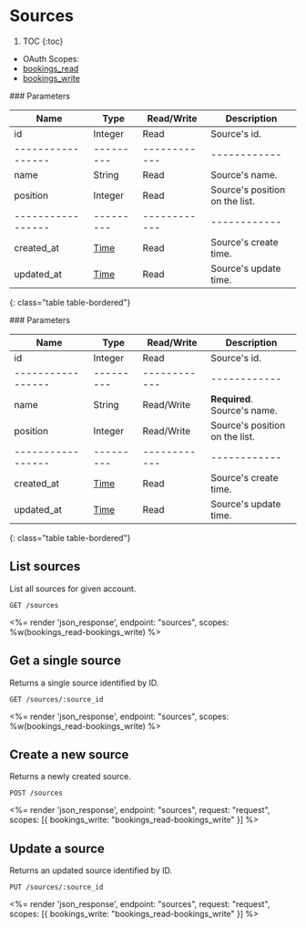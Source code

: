 # Sources

1. TOC
{:toc}

<ul class="nav nav-pills pull-right" role="tablist">
  <li class="disabled"><a>OAuth Scopes:</a></li>
  <li class="active"><a href="#bookings_read" role="tab" data-toggle="pill">bookings_read</a></li>
  <li><a href="#bookings_write" role="tab" data-toggle="pill">bookings_write</a></li>
</ul>

<div class="tab-content" markdown="1">
  <div class="tab-pane active" id="bookings_read" markdown="1">
### Parameters

Name             | Type    | Read/Write | Description
-----------------|---------|------------|------------
id               | Integer | Read       | Source's id.
-----------------|---------|------------|------------
name             | String  | Read       | Source's name.
position         | Integer | Read       | Source's position on the list.
-----------------|---------|------------|------------
created_at       | [Time](/reference/enums#formats) | Read       | Source's create time.
updated_at       | [Time](/reference/enums#formats) | Read       | Source's update time.
{: class="table table-bordered"}
  </div>
  <div class="tab-pane" id="bookings_write" markdown="1">
### Parameters

Name             | Type    | Read/Write | Description
-----------------|---------|------------|------------
id               | Integer | Read       | Source's id.
-----------------|---------|------------|------------
name             | String  | Read/Write | **Required**. Source's name.
position         | Integer | Read/Write | Source's position on the list.
-----------------|---------|------------|------------
created_at       | [Time](/reference/enums#formats) | Read       | Source's create time.
updated_at       | [Time](/reference/enums#formats) | Read       | Source's update time.
{: class="table table-bordered"}
  </div>
</div>

## List sources

List all sources for given account.

~~~
GET /sources
~~~

<%= render 'json_response', endpoint: "sources", scopes: %w(bookings_read-bookings_write) %>

## Get a single source

Returns a single source identified by ID.

~~~
GET /sources/:source_id
~~~

<%= render 'json_response', endpoint: "sources", scopes: %w(bookings_read-bookings_write) %>

## Create a new source

Returns a newly created source.

~~~~
POST /sources
~~~~

<%= render 'json_response', endpoint: "sources", request: "request",
  scopes: [{ bookings_write: "bookings_read-bookings_write" }] %>

## Update a source

Returns an updated source identified by ID.

~~~
PUT /sources/:source_id
~~~

<%= render 'json_response', endpoint: "sources", request: "request",
  scopes: [{ bookings_write: "bookings_read-bookings_write" }] %>
